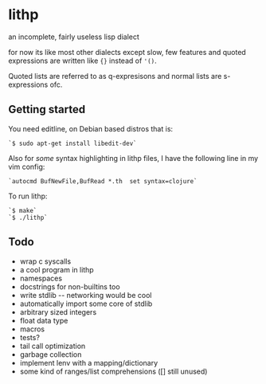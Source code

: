 # lithp
an incomplete, fairly useless lisp dialect

for now its like most other dialects except slow, few features and quoted
expressions are written like `{}` instead of `'()`.

Quoted lists are referred to as q-expresisons and normal lists are
s-expressions ofc.


## Getting started
You need editline, on Debian based distros that is:

    `$ sudo apt-get install libedit-dev`


Also for _some_ syntax highlighting in lithp files, I have the following line
in my vim config:

    `autocmd BufNewFile,BufRead *.th  set syntax=clojure`


To run lithp:

    `$ make`
    `$ ./lithp`


## Todo
* wrap c syscalls
* a cool program in lithp
* namespaces
* docstrings for non-builtins too
* write stdlib -- networking would be cool
* automatically import some core of stdlib
* arbitrary sized integers
* float data type
* macros
* tests?
* tail call optimization
* garbage collection
* implement lenv with a mapping/dictionary
* some kind of ranges/list comprehensions ([] still unused)
